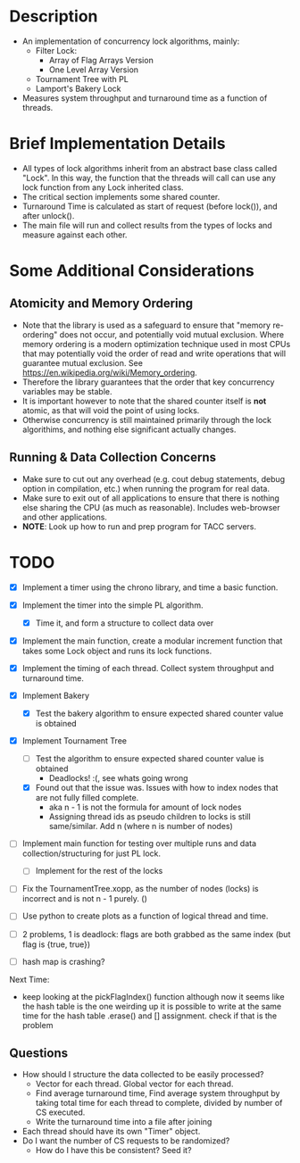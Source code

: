 # Description
- An implementation of concurrency lock algorithms, mainly:
    - Filter Lock:
        - Array of Flag Arrays Version
        - One Level Array Version
    - Tournament Tree with PL
    - Lamport's Bakery Lock
- Measures system throughput and turnaround time as a function of threads.

# Brief Implementation Details
- All types of lock algorithms inherit from an abstract base class called "Lock". In this way,
the function that the threads will call can use any lock function from any Lock inherited class.
- The critical section implements some shared counter.
- Turnaround Time is calculated as start of request (before lock()), and after unlock().
- The main file will run and collect results from the types of locks and measure against each other.

# Some Additional Considerations

## Atomicity and Memory Ordering
- Note that the <atomic> library is used as a safeguard to ensure that "memory re-ordering" does
not occur, and potentially void mutual exclusion. Where memory ordering is a modern optimization technique
used in most CPUs that may potentially void the order of read and write operations that will guarantee
mutual exclusion.
See https://en.wikipedia.org/wiki/Memory_ordering.
- Therefore the <atomic> library guarantees that the order that key concurrency variables may be stable.
- It is important however to note that the shared counter itself is **not** atomic, as that will void the
point of using locks.
- Otherwise concurrency is still maintained primarily through the lock algorithims, and nothing else significant actually changes.


## Running & Data Collection Concerns
- Make sure to cut out any overhead (e.g. cout debug statements, debug option in compilation, etc.) when running the program for real data.
- Make sure to exit out of all applications to ensure that there is nothing else sharing the CPU (as much as reasonable). Includes web-browser and other applications.
- **NOTE**: Look up how to run and prep program for TACC servers.

# TODO
- [X] Implement a timer using the chrono library, and time a basic function.
- [X] Implement the timer into the simple PL algorithm.
    - [X] Time it, and form a structure to collect data over
- [X] Implement the main function, create a modular increment function that takes some Lock object and runs its lock functions.
- [X] Implement the timing of each thread. Collect system throughput and turnaround time.
- [X] Implement Bakery
    - [X] Test the bakery algorithm to ensure expected shared counter value is obtained
- [X] Implement Tournament Tree
    - [ ] Test the algorithm to ensure expected shared counter value is obtained
        - Deadlocks! :(, see whats going wrong
    - [X] Found out that the issue was. Issues with how to index nodes that are not fully filled complete.
        - aka n - 1 is not the formula for amount of lock nodes
        - Assigning thread ids as pseudo children to locks is still same/similar. Add n (where n is number of nodes)
- [ ] Implement main function for testing over multiple runs and data collection/structuring for just PL lock.
    - [ ] Implement for the rest of the locks
- [ ] Fix the TournamentTree.xopp, as the number of nodes (locks) is incorrect and is not n - 1 purely. ()
- [ ] Use python to create plots as a function of logical thread and time.
- [ ] 2 problems, 1 is deadlock: flags are both grabbed as the same index (but flag is {true, true})
- [ ] hash map is crashing?


Next Time:
- keep looking at the pickFlagIndex() function
although now it seems like the hash table is the one weirding up
it is possible to write at the same time for the hash table
.erase() and [] assignment. check if that is the problem



## Questions
- How should I structure the data collected to be easily processed?
    - Vector<double> for each thread. Global vector for each thread.
    - Find average turnaround time, Find average system throughput by taking total time for each thread to complete, divided by number of CS executed.
    - Write the turnaround time into a file after joining
- Each thread should have its own "Timer" object.
- Do I want the number of CS requests to be randomized?
    - How do I have this be consistent? Seed it?




